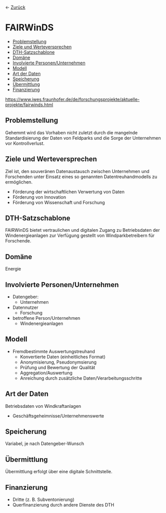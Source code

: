 &larr; [Zurück](..)
# FAIRWinDS

-   [Problemstellung](#problemstellung)
-   [Ziele und Werteversprechen](#ziele)
-   [DTH-Satzschablone](#schablone)
-   [Domäne](#domaene)
-   [Involvierte Personen/Unternehmen](#involv)
-   [Modell](#modell)
-   [Art der Daten](#daten)
-   [Speicherung](#speicherung)
-   [Übermittlung](#uebermittlung)
-   [Finanzierung](#finanzierung)

https://www.iwes.fraunhofer.de/de/forschungsprojekte/aktuelle-projekte/fairwinds.html

<a name="problemstellung"></a>
## Problemstellung

Gehemmt wird das Vorhaben nicht zuletzt durch die mangelnde Standardisierung der Daten von Feldparks und die Sorge der Unternehmen vor Kontrollverlust.

<a name="ziele"></a>
## Ziele und Werteversprechen

Ziel ist, den souveränen Datenaustausch zwischen Unternehmen und Forschenden unter Einsatz eines so genannten Datentreuhandmodells zu ermöglichen.

-   Förderung der wirtschaftlichen Verwertung von Daten
-   Förderung von Innovation
-   Förderung von Wissenschaft und Forschung

<a name="schablone"></a>
## DTH-Satzschablone

FAIRWinDS bietet vertraulichen und digitalen Zugang zu Betriebsdaten der Windenergieanlagen zur Verfügung gestellt von Windparkbetreibern für Forschende.

<a name="domaene"></a>
## Domäne

Energie

<a name="involv"></a>
## Involvierte Personen/Unternehmen

-   Datengeber:
    -   Unternehmen
-   Datennutzer
    -   Forschung
-   betroffene Person/Unternehmen
    -   Windenergieanlagen

<a name="modell"></a>
## Modell

-   Fremdbestimmte Auswertungstreuhand
    -   Konvertierte Daten (einheitliches Format)
    -   Anonymisierung, Pseudonymsierung
    -   Prüfung und Bewertung der Qualität
    -   Aggregation/Auswertung
    -   Anreichung durch zusätzliche Daten/Verarbeitungsschritte

<a name="daten"></a>
## Art der Daten

Betriebsdaten von Windkraftanlagen

-   Geschäftsgeheimnisse/Unternehmenswerte

<a name="speicherung"></a>
## Speicherung

Variabel, je nach Datengeber-Wunsch

<a name="uebermittlung"></a>
## Übermittlung

Übermittlung erfolgt über eine digitale Schnittstelle.

<a name="finanzierung"></a>
## Finanzierung

-   Dritte (z. B. Subventonierung)
-   Querfinanzierung durch andere Dienste des DTH
